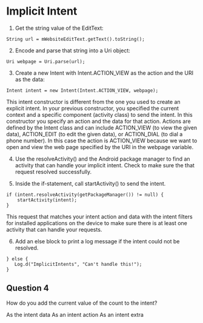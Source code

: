 # Implicit Intent


1. Get the string value of the EditText:
```
String url = mWebsiteEditText.getText().toString();
```
2. Encode and parse that string into a Uri object:
```
Uri webpage = Uri.parse(url);
```
3. Create a new Intent with Intent.ACTION_VIEW as the action and the URI as the data:
```
Intent intent = new Intent(Intent.ACTION_VIEW, webpage);
```

This intent constructor is different from the one you used to create an explicit intent. In your previous constructor, you specified the current context and a specific component (activity class) to send the intent. In this constructor you specify an action and the data for that action. Actions are defined by the Intent class and can include ACTION_VIEW (to view the given data), ACTION_EDIT (to edit the given data), or ACTION_DIAL (to dial a phone number). In this case the action is ACTION_VIEW because we want to open and view the web page specified by the URI in the webpage variable.

4. Use the resolveActivity() and the Android package manager to find an activity that can handle your implicit intent. Check to make sure the that request resolved successfully.

5. Inside the if-statement, call startActivity() to send the intent.
```
if (intent.resolveActivity(getPackageManager()) != null) {
    startActivity(intent);
}
```
This request that matches your intent action and data with the intent filters for installed applications on the device to make sure there is at least one activity that can handle your requests.

6. Add an else block to print a log message if the intent could not be resolved.
```
} else {
   Log.d("ImplicitIntents", "Can't handle this!");
}
```


## Question 4
How do you add the current value of the count to the intent?

As the intent data
As an intent action
As an intent extra
